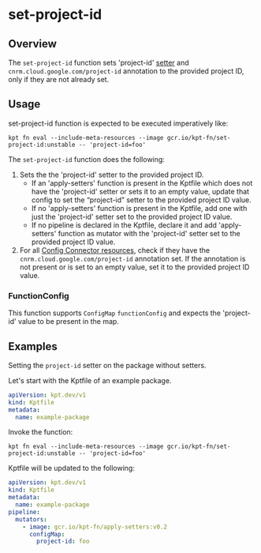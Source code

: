 # set-project-id

## Overview

<!--mdtogo:Short-->

The `set-project-id` function sets 'project-id'
[setter](https://catalog.kpt.dev/apply-setters/v0.2/?id=definitions) and
`cnrm.cloud.google.com/project-id` annotation to the provided project ID, only
if they are not already set.

<!--mdtogo-->

<!--mdtogo:Long-->

## Usage

set-project-id function is expected to be executed imperatively like:

```shell
kpt fn eval --include-meta-resources --image gcr.io/kpt-fn/set-project-id:unstable -- 'project-id=foo'
```

The `set-project-id` function does the following:

1.  Sets the the 'project-id' setter to the provided project ID.
    *   If an 'apply-setters' function is present in the Kptfile which does not
        have the 'project-id' setter or sets it to an empty value, update that
        config to set the “project-id” setter to the provided project ID value.
    *   If no 'apply-setters' function is present in the Kptfile, add one with
        just the 'project-id' setter set to the provided project ID value.
    *   If no pipeline is declared in the Kptfile, declare it and add
        'apply-setters' function as mutator with the 'project-id' setter set to
        the provided project ID value.
2.  For all
    [Config Connector resources](https://cloud.google.com/config-connector/docs/reference/overview),
    check if they have the `cnrm.cloud.google.com/project-id` annotation set. If
    the annotation is not present or is set to an empty value, set it to the
    provided project ID value.

### FunctionConfig

This function supports `ConfigMap` `functionConfig` and expects the 'project-id'
value to be present in the map.

<!--mdtogo-->

## Examples

<!--mdtogo:Examples-->

Setting the `project-id` setter on the package without setters.

Let's start with the Kptfile of an example package.

```yaml
apiVersion: kpt.dev/v1
kind: Kptfile
metadata:
  name: example-package
```

Invoke the function:

```shell
kpt fn eval --include-meta-resources --image gcr.io/kpt-fn/set-project-id:unstable -- 'project-id=foo'
```

Kptfile will be updated to the following:

```yaml
apiVersion: kpt.dev/v1
kind: Kptfile
metadata:
  name: example-package
pipeline:
  mutators:
    - image: gcr.io/kpt-fn/apply-setters:v0.2
      configMap:
        project-id: foo
```

<!--mdtogo-->
